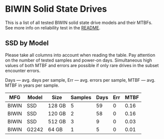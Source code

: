 BIWIN Solid State Drives
========================

This is a list of all tested BIWIN solid state drive models and their MTBFs. See
more info on reliability test in the [README](https://github.com/linuxhw/SMART).

SSD by Model
------------

Please take all columns into account when reading the table. Pay attention on the
number of tested samples and power-on days. Simultaneous high values of both MTBF
and errors are possible if only rare drives in the subset encounter errors.

Days   — avg. days per sample,
Err    — avg. errors per sample,
MTBF   — avg. MTBF in years per sample.

| MFG       | Model              | Size   | Samples | Days  | Err   | MTBF   |
|-----------|--------------------|--------|---------|-------|-------|--------|
| BIWIN     | SSD                | 128 GB | 5       | 59    | 0     | 0.16   |
| BIWIN     | SSD                | 120 GB | 2       | 58    | 0     | 0.16   |
| BIWIN     | SSD                | 512 GB | 3       | 9     | 0     | 0.03   |
| BIWIN     | G2242              | 64 GB  | 1       | 5     | 0     | 0.01   |
